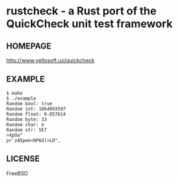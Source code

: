 # rustcheck - a Rust port of the QuickCheck unit test framework

## HOMEPAGE

http://www.yellosoft.us/quickcheck

## EXAMPLE

	$ make
	$ ./example
	Random bool: true
	Random int: 1864093597
	Random float: 0.057614
	Random byte: 33
	Random char: e
	Random str: 5E7
	>XpOa^
	pr`zA5pee<0P6d]>LD",

## LICENSE

FreeBSD